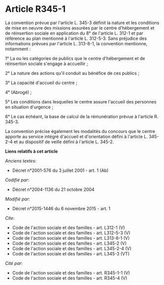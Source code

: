 # Article R345-1

La convention prévue par l'article L. 345-3 définit la nature et les conditions de mise en oeuvre des missions assurées par
le centre d'hébergement et de réinsertion sociale en application du 8° de l'article L. 312-1 et par référence au plan
mentionné à l'article L. 312-5-3. Sans préjudice des informations prévues par l'article L. 313-8-1, la convention mentionne,
notamment : 

1° La ou les catégories de publics que le centre d'hébergement et de réinsertion sociale s'engage à accueillir ; 

2° La nature des actions qu'il conduit au bénéfice de ces publics ; 

3° La capacité d'accueil du centre ; 

4° (Abrogé) ; 

5° Les conditions dans lesquelles le centre assure l'accueil des personnes en situation d'urgence ; 

6° Le cas échéant, la base de calcul de la rémunération prévue à l'article R. 345-3. 

La convention précise également les modalités du concours que le centre apporte au service intégré d'accueil et d'orientation
défini à l'article L. 345-2-4 et au dispositif de veille défini à l'article L. 345-2.

**Liens relatifs à cet article**

_Anciens textes_:

  - Décret n°2001-576 du 3 juillet 2001 - art. 1 (Ab)

_Codifié par_:

  - Décret n°2004-1136 du 21 octobre 2004

_Modifié par_:

  - Décret n°2015-1446 du 6 novembre 2015 - art. 1

_Cite_:

  - Code de l'action sociale et des familles - art. L312-1 (V)
  - Code de l'action sociale et des familles - art. L312-5-3 (V)
  - Code de l'action sociale et des familles - art. L313-8-1 (V)
  - Code de l'action sociale et des familles - art. L345-2 (V)
  - Code de l'action sociale et des familles - art. L345-2-4 (V)
  - Code de l'action sociale et des familles - art. L345-3 (VT)

_Cité par_:

  - Code de l'action sociale et des familles - art. R345-1-1 (V)
  - Code de l'action sociale et des familles - art. R345-4 (V)
